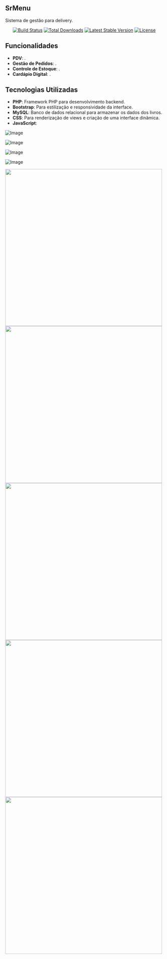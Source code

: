 ## SrMenu
Sistema de gestão para delivery.

<p align="center">
<a href="https://github.com/laravel/framework/actions"><img src="https://github.com/laravel/framework/workflows/tests/badge.svg" alt="Build Status"></a>
<a href="https://packagist.org/packages/laravel/framework"><img src="https://img.shields.io/packagist/dt/laravel/framework" alt="Total Downloads"></a>
<a href="https://packagist.org/packages/laravel/framework"><img src="https://img.shields.io/packagist/v/laravel/framework" alt="Latest Stable Version"></a>
<a href="https://packagist.org/packages/laravel/framework"><img src="https://img.shields.io/packagist/l/laravel/framework" alt="License"></a>
</p>




## Funcionalidades

- **PDV**: .
- **Gestão de Pedidos**: .
- **Controle de Estoque**: .
- **Cardápio Digital**: .


## Tecnologias Utilizadas

- **PHP**: Framework PHP para desenvolvimento backend.
- **Bootstrap**: Para estilização e responsividade da interface.
- **MySQL**: Banco de dados relacional para armazenar os dados dos livros.
- **CSS**: Para renderização de views e criação de uma interface dinâmica.
- **JavaScript**: 


![Image](https://github.com/user-attachments/assets/499749ac-e131-4154-b8d8-12abfe3fd3ab)

![Image](https://github.com/user-attachments/assets/e2d2b594-b11a-4263-a7d9-605029a15eff)

![Image](https://github.com/user-attachments/assets/f9c3032c-c7ef-4844-8aba-d345eb04efa2)

![Image](https://github.com/user-attachments/assets/c1e4aeb1-ce4c-472e-842d-34168fe1f5b5)



<img src="https://github.com/user-attachments/assets/0f7963d3-57db-4c15-884c-43e9b6597611" width="500px" >

<img src="https://github.com/user-attachments/assets/b620144c-a3c9-4cf4-9907-f066af424b41" width="500px" >

<img src="https://github.com/user-attachments/assets/47c78910-4728-4560-baf5-164b4195a103" width="500px" >

<img src="https://github.com/user-attachments/assets/8f83abdb-0540-4e37-bbd8-d0b0c7b359f0" width="500px" >

<img src="https://github.com/user-attachments/assets/e81ad2c0-7b53-42bd-8394-f8a1ecf7c00b" width="500px" >
